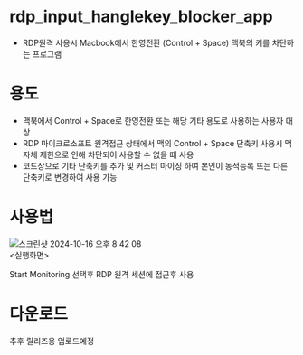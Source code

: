 # rdp_input_hanglekey_blocker_app
- RDP원격 사용시 Macbook에서 한영전환 (Control + Space) 맥북의 키를 차단하는 프로그램

# 용도
- 맥북에서 Control + Space로 한영전환 또는 해당 기타 용도로 사용하는 사용자 대상
- RDP 마이크로소프트 원격접근 상태에서 맥의 Control + Space 단축키 사용시 맥 자체 제한으로 인해 차단되어 사용할 수 없을 떄 사용
- 코드상으로 기타 단축키를 추가 및 커스터 마이징 하여 본인이 동적등록 또는 다른 단축키로 변경하여 사용 가능  

# 사용법
![스크린샷 2024-10-16 오후 8 42 08](https://github.com/user-attachments/assets/83f6176f-6088-41ad-bbc2-85a2ffe65dc0) <br> 
<실행화면> 

Start Monitoring 선택후 RDP 원격 세션에 접근후 사용

# 다운로드
추후 릴리즈용 업로드예정
